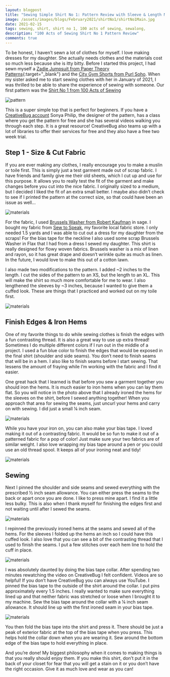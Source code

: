 ```yaml
---
layout: blogpost
title: "Sewing Simple Shirt No 1: Pattern Review with Sleeve & Length Modifcations"
image: /assets/images/blogs/February2021/shirtNo1/shirtNo1Main.jpg
date: 2021-02-15
tags: sewing, shirt, shirt no 1, 100 acts of sewing, sewalong, 
description: "100 Acts of Sewing Shirt No 1 Pattern Review"
comments: true
---
```

To be honest, I haven’t sewn a lot of clothes for myself. I love making dresses for my daughter. She actually needs clothes and the materials cost so much less because she is itty bitty. Before I started this project, I had sewn myself a [Zadie Jumpsuit from Paper Theory Patterns](https://papertheorypatterns.com/products/zadie-jumpsuit-pdf-pattern){:target="_blank"} and the [City Gym Shorts from Purl Soho](https://www.purlsoho.com/create/2014/07/24/corinnes-thread-city-gym-shorts-for-all-ages/). When my sister asked me to start sewing clothes with her in January of 2021, I was thrilled to be able to share the experience of sewing with someone. Our first pattern was the [Shirt No 1 from 100 Acts of Sewing](https://shop.100actsofsewing.com/products/100-acts-of-sewing-shirt-no-1-sewing-pattern
)

![pattern](/assets/images/blogs/February2021/shirtNo1/onBricks.jpg)

This is a super simple top that is perfect for beginners. If you have a [CreativeBug account](www.creativebug.com) Sonya Philip, the designer of the pattern, has a class where you get the pattern for free and she has several videos walking you through each step. It is a great resource! CreativeBug also teams up with a lot of libraries to offer their services for free and they also have a free two week trial.

## Step 1 - Size & Cut Fabric

If you are ever making any clothes, I really encourage you to make a muslin or toile first. This is simply just a test garment made out of scrap fabric. I have friends and family give me their old sheets, which I cut up and use for this purpose. It allows you to really test the fit of the garment and make changes before you cut into the nice fabric. I originally sized to a medium, but I decided I liked the fit of an extra small better. I maybe also didn’t check to see if I printed the pattern at the correct size, so that could have been an issue as well… 

![materials](/assets/images/blogs/February2021/shirtNo1/cutFabric.jpg)

For the fabric, I used [Brussels Washer from Robert Kaufman](https://sewtospeakshoppe.com/search?type=product&options%5Bprefix%5D=last&q=brussels+washer) in sage. I bought my fabric from [Sew to Speak](www.sewtospeakshoppe.com), my favorite local fabric store. I only needed 1.5 yards and I was able to cut out a dress for my daughter from the scraps! For the bias tape for the neckline I also used some scrap Brussels Washer in Flax that I had from a dress I sewed my daughter. This shirt is really designed for flowy woven fabrics. Brussels washer is a mix of linen and rayon, so it has great drape and doesn’t wrinkle quite as much as linen. In the future, I would love to make this out of a cotton lawn.

I also made two modifications to the pattern. I added ~2 inches to the length. I cut the sides of the pattern to an XS, but the length to an XL. This will make the shirt so much more comfortable for me to wear. I also lengthened the sleeves by ~3 inches, because I wanted to give them a cuffed look. These are things that I practiced and worked out on my toile first.

![materials](/assets/images/blogs/February2021/shirtNo1/finishedEdges.jpg)

## Finish Edges & Iron Hems

One of my favorite things to do while sewing clothes is finish the edges with a fun contrasting thread. It is also a great way to use up extra thread! Sometimes I do multiple different colors if I run out in the middle of a project. I used a fun blue color to finish the edges that would be exposed in the final shirt (shoulder and side seams). You don’t need to finish seams that will be in a hem. I also like to finish seams before I start sewing. That lessens the amount of fraying while I’m working with the fabric and I find it easier.

One great hack that I learned is that before you sew a garment together you should iron the hems. It is much easier to iron hems when you can lay them flat. So you will notice in the photo above that I already ironed the hems for the sleeves on the shirt, before I sewed anything together! When you approach that area for sewing the seams, just uncurl your hems and carry on with sewing. I did just a small ¼ inch seam.

![materials](/assets/images/blogs/February2021/shirtNo1/biasTape.jpg)

While you have your iron on, you can also make your bias tape. I loved making it out of a contrasting fabric. It would be so fun to make it out of a patterned fabric for a pop of color! Just make sure your two fabrics are of similar weight. I also love wrapping my bias tape around a pen or you could use an old thread spool. It keeps all of your ironing neat and tidy!

![materials](/assets/images/blogs/February2021/shirtNo1/pinnedEdges.jpg)

## Sewing 

Next I pinned the shoulder and side seams and sewed everything with the prescribed ½ inch seam allowance. You can either press the seams to the back or apart once you are done. I like to press mine apart. I find it a little less bulky. This is also when I thank myself for finishing the edges first and not waiting until after I sewed the seams.

![materials](/assets/images/blogs/February2021/shirtNo1/sleeveClose.jpg)

I repinned the previously ironed hems at the seams and sewed all of the hems. For the sleeves I folded up the hems an inch so I could have this cuffed look. I also love that you can see a bit of the contrasting thread that I used to finish the seams. I put a few stitches over each hem line to hold the cuff in place.

![materials](/assets/images/blogs/February2021/shirtNo1/pinnedCollar.jpg)

I was absolutely daunted by doing the bias tape collar. After spending two minutes rewatching the video on CreativeBug I felt confident. Videos are so helpful! If you don’t have CreativeBug you can always use YouTube. I pinned the bias tape to the outside of the shirt around the collar. I put pins approximately every 1.5 inches. I really wanted to make sure everything lined up and that neither fabric was stretched or loose when I brought it to my machine. Sew the bias tape around the collar with a ¼ inch seam allowance. It should line up with the first ironed seam in your bias tape. 

![materials](/assets/images/blogs/February2021/shirtNo1/collar.jpg)

You then fold the bias tape into the shirt and press it. There should be just a peak of exterior fabric at the top of the bias tape when you press. This helps hold the collar down when you are wearing it. Sew around the bottom edge of the bias tape to hold everything in place.

And you’re done! My biggest philosophy when it comes to making things is that you really should enjoy them. If you make this shirt, don’t put it in the back of your closet for fear that you will get a stain on it or you don’t have the right occasion. Give it as much love and wear as you can!
